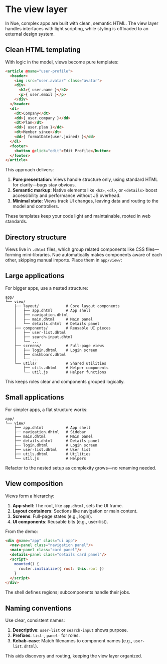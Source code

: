 
# The view layer
In Nue, complex apps are built with clean, semantic HTML. The view layer handles interfaces with light scripting, while styling is offloaded to an external design system.


## Clean HTML templating
With logic in the model, views become pure templates:

```html
<article @name="user-profile">
  <header>
    <img :src="user.avatar" class="avatar">
    <div>
      <h2>{ user.name }</h2>
      <p>{ user.email }</p>
    </div>
  </header>
  <dl>
    <dt>Company</dt>
    <dd>{ user.company }</dd>
    <dt>Plan</dt>
    <dd>{ user.plan }</dd>
    <dt>Member since</dt>
    <dd>{ formatDate(user.joined) }</dd>
  </dl>
  <footer>
    <button @click="edit">Edit Profile</button>
  </footer>
</article>
```

This approach delivers:
1. **Pure presentation**: Views handle structure only, using standard HTML for clarity—bugs stay obvious.
2. **Semantic markup**: Native elements like `<h2>`, `<dl>`, or `<details>` boost accessibility and performance without JS overhead.
3. **Minimal state**: Views track UI changes, leaving data and routing to the model and controllers.

These templates keep your code light and maintainable, rooted in web standards.

## Directory structure
Views live in `.dhtml` files, which group related components like CSS files—forming mini-libraries. Nue automatically makes components aware of each other, skipping manual imports. Place them in `app/view/`:

## Large applications
For bigger apps, use a nested structure:

```
app/
└── view/
    ├── layout/            # Core layout components
    │   ├── app.dhtml      # App shell
    │   ├── navigation.dhtml
    │   ├── main.dhtml     # Main panel
    │   └── details.dhtml  # Details panel
    ├── components/        # Reusable UI pieces
    │   ├── user-list.dhtml
    │   ├── search-input.dhtml
    │   └── ...
    ├── screens/           # Full-page views
    │   ├── login.dhtml    # Login screen
    │   ├── dashboard.dhtml
    │   └── ...
    └── utils/             # Shared utilities
        ├── utils.dhtml    # Helper components
        └── util.js        # Helper functions
```

This keeps roles clear and components grouped logically.

## Small applications
For simpler apps, a flat structure works:

```
app/
└── view/
    ├── app.dhtml          # App shell
    ├── navigation.dhtml   # Sidebar
    ├── main.dhtml         # Main panel
    ├── details.dhtml      # Details panel
    ├── login.dhtml        # Login screen
    ├── user-list.dhtml    # User list
    ├── utils.dhtml        # Utilities
    └── util.js            # Helpers
```

Refactor to the nested setup as complexity grows—no renaming needed.

## View composition
Views form a hierarchy:
1. **App shell**: The root, like `app.dhtml`, sets the UI frame.
2. **Layout containers**: Sections like navigation or main content.
3. **Screens**: Full-page states (e.g., login).
4. **UI components**: Reusable bits (e.g., user-list).

From the demo:

```html
<div @name="app" class="ui app">
  <nav-panel class="navigation panel"/>
  <main-panel class="card panel"/>
  <details-panel class="details card panel"/>
  <script>
    mounted() {
      router.initialize({ root: this.root })
    }
  </script>
</div>
```

The shell defines regions; subcomponents handle their jobs.

## Naming conventions
Use clear, consistent names:
1. **Descriptive**: `user-list` or `search-input` shows purpose.
2. **Prefixes**: `list-`, `panel-` for roles.
3. **Kebab-case**: Match filenames to component names (e.g., `user-list.dhtml`).

This aids discovery and routing, keeping the view layer organized.



